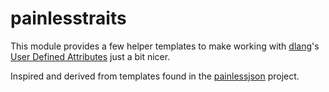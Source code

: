 painlesstraits
==============

This module provides a few helper templates to make working with [dlang][]'s [User Defined Attributes][] just a bit nicer.

Inspired and derived from templates found in the [painlessjson][] project.

[dlang]: http://dlang.org
[User Defined Attributes]: http://dlang.org/attribute.html#uda
[painlessjson]: https://github.com/BlackEdder/painlessjson/blob/2c0a8245eefc83da044a89ff833199da136af262/source/painlessjson/traits.d
